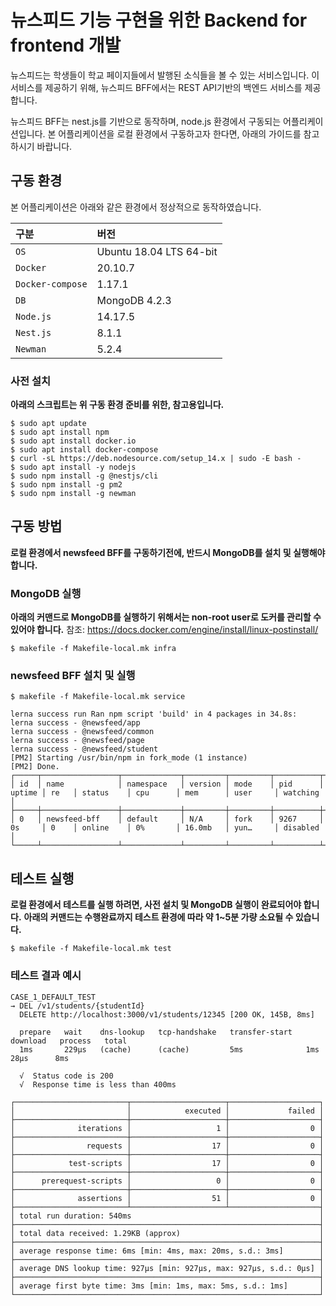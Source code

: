 # 뉴스피드 기능 구현을 위한 Backend for frontend 개발

뉴스피드는 학생들이 학교 페이지들에서 발행된 소식들을 볼 수 있는 서비스입니다. 이 서비스를 제공하기 위해, 뉴스피드 BFF에서는 REST API기반의 백엔드 서비스를 제공합니다.

뉴스피드 BFF는 nest.js를 기반으로 동작하며, node.js 환경에서 구동되는 어플리케이션입니다. 본 어플리케이션을 로컬 환경에서 구동하고자 한다면, 아래의 가이드를 참고하시기 바랍니다.

## 구동 환경
본 어플리케이션은 아래와 같은 환경에서 정상적으로 동작하였습니다.

| 구분                   | 버전               |
|:-----------------------|:-----------------|
| `OS`                 | Ubuntu 18.04 LTS 64-bit |
| `Docker`                 | 20.10.7 |
| `Docker-compose`                 | 1.17.1 |
| `DB`                 | MongoDB 4.2.3 |
| `Node.js`                 | 14.17.5  |
| `Nest.js`                 | 8.1.1  |
| `Newman`                 | 5.2.4 |

### 사전 설치
**아래의 스크립트는 위 구동 환경 준비를 위한, 참고용입니다.**
```
$ sudo apt update
$ sudo apt install npm
$ sudo apt install docker.io
$ sudo apt install docker-compose
$ curl -sL https://deb.nodesource.com/setup_14.x | sudo -E bash -
$ sudo apt install -y nodejs
$ sudo npm install -g @nestjs/cli
$ sudo npm install -g pm2
$ sudo npm install -g newman
```

## 구동 방법
**로컬 환경에서 newsfeed BFF를 구동하기전에, 반드시 MongoDB를 설치 및 실행해야 합니다.**

### MongoDB 실행
**아래의 커맨드로 MongoDB를 실행하기 위해서는 non-root user로 도커를 관리할 수 있어야 합니다.**
참조: https://docs.docker.com/engine/install/linux-postinstall/
```
$ makefile -f Makefile-local.mk infra
```

### newsfeed BFF 설치 및 실행
```
$ makefile -f Makefile-local.mk service
```
```
lerna success run Ran npm script 'build' in 4 packages in 34.8s:
lerna success - @newsfeed/app
lerna success - @newsfeed/common
lerna success - @newsfeed/page
lerna success - @newsfeed/student
[PM2] Starting /usr/bin/npm in fork_mode (1 instance)
[PM2] Done.
┌─────┬─────────────────┬─────────────┬─────────┬─────────┬──────────┬────────┬──────┬───────────┬──────────┬──────────┬──────────┬──────────┐
│ id  │ name            │ namespace   │ version │ mode    │ pid      │ uptime │ re   │ status    │ cpu      │ mem      │ user     │ watching │
├─────┼─────────────────┼─────────────┼─────────┼─────────┼──────────┼────────┼──────┼───────────┼──────────┼──────────┼──────────┼──────────┤
│ 0   │ newsfeed-bff    │ default     │ N/A     │ fork    │ 9267     │ 0s     │ 0    │ online    │ 0%       │ 16.0mb   │ yun…     │ disabled │
└─────┴─────────────────┴─────────────┴─────────┴─────────┴──────────┴────────┴──────┴───────────┴──────────┴──────────┴──────────┴──────────┘
```

## 테스트 실행
**로컬 환경에서 테스트를 실행 하려면, 사전 설치 및 MongoDB 실행이 완료되어야 합니다.**
**아래의 커맨드는 수행완료까지 테스트 환경에 따라 약 1~5분 가량 소요될 수 있습니다.**
```
$ makefile -f Makefile-local.mk test
```
### 테스트 결과 예시
```
CASE_1_DEFAULT_TEST
→ DEL /v1/students/{studentId}
  DELETE http://localhost:3000/v1/students/12345 [200 OK, 145B, 8ms]

  prepare   wait    dns-lookup   tcp-handshake   transfer-start   download   process   total
  1ms       229µs   (cache)      (cache)         5ms              1ms        28µs      8ms

  √  Status code is 200
  √  Response time is less than 400ms

┌─────────────────────────┬─────────────────────┬────────────────────┐
│                         │            executed │             failed │
├─────────────────────────┼─────────────────────┼────────────────────┤
│              iterations │                   1 │                  0 │
├─────────────────────────┼─────────────────────┼────────────────────┤
│                requests │                  17 │                  0 │
├─────────────────────────┼─────────────────────┼────────────────────┤
│            test-scripts │                  17 │                  0 │
├─────────────────────────┼─────────────────────┼────────────────────┤
│      prerequest-scripts │                   0 │                  0 │
├─────────────────────────┼─────────────────────┼────────────────────┤
│              assertions │                  51 │                  0 │
├─────────────────────────┴─────────────────────┴────────────────────┤
│ total run duration: 540ms                                          │
├────────────────────────────────────────────────────────────────────┤
│ total data received: 1.29KB (approx)                               │
├────────────────────────────────────────────────────────────────────┤
│ average response time: 6ms [min: 4ms, max: 20ms, s.d.: 3ms]        │
├────────────────────────────────────────────────────────────────────┤
│ average DNS lookup time: 927µs [min: 927µs, max: 927µs, s.d.: 0µs] │
├────────────────────────────────────────────────────────────────────┤
│ average first byte time: 3ms [min: 1ms, max: 5ms, s.d.: 1ms]       │
└────────────────────────────────────────────────────────────────────┘
```